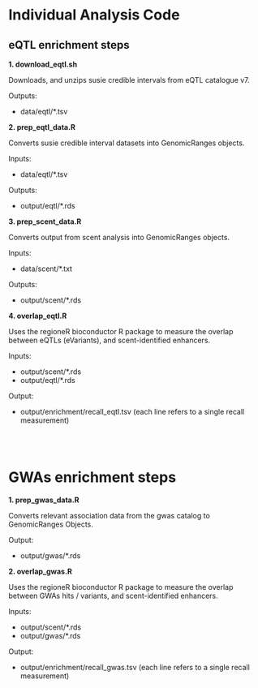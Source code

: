
# Individual Analysis Code 



## eQTL enrichment steps 

<b> 1. download_eqtl.sh </b> 

Downloads, and unzips susie credible intervals from eQTL catalogue v7. 

Outputs:
- data/eqtl/*.tsv

<b> 2. prep_eqtl_data.R </b> 

Converts susie credible interval datasets into GenomicRanges objects. 

Inputs:
- data/eqtl/*.tsv

Outputs: 
- output/eqtl/*.rds

<b> 3. prep_scent_data.R </b>

Converts output from scent analysis into GenomicRanges objects. 

Inputs:
- data/scent/*.txt

Outputs: 
- output/scent/*.rds

<b> 4. overlap_eqtl.R </b> 

Uses the regioneR bioconductor R package to measure the overlap between eQTLs (eVariants), and scent-identified enhancers. 

Inputs: 
- output/scent/*.rds
- output/eqtl/*.rds

Output: 
- output/enrichment/recall_eqtl.tsv (each line refers to a single recall measurement)

<br> 
<br>

# GWAs enrichment steps 

<b> 1. prep_gwas_data.R </b>

Converts relevant association data from the gwas catalog to GenomicRanges Objects.

Output:
- output/gwas/*.rds

<b> 2. overlap_gwas.R </b> 

Uses the regioneR bioconductor R package to measure the overlap between GWAs hits / variants, and scent-identified enhancers. 

Inputs: 
- output/scent/*.rds
- output/gwas/*.rds

Output: 
- output/enrichment/recall_gwas.tsv (each line refers to a single recall measurement)


